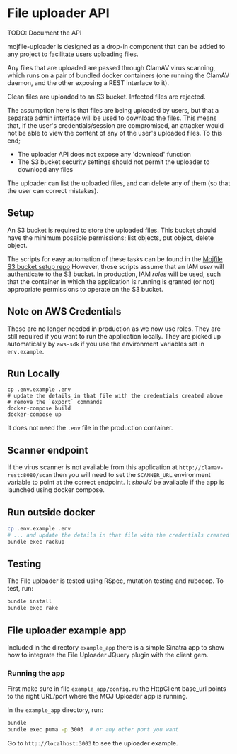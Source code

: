 # File uploader API

TODO: Document the API

mojfile-uploader is designed as a drop-in component that can be added to any project
to facilitate users uploading files.

Any files that are uploaded are passed through ClamAV virus scanning, which runs on
a pair of bundled docker containers (one running the ClamAV daemon, and the other
exposing a REST interface to it).

Clean files are uploaded to an S3 bucket. Infected files are rejected.

The assumption here is that files are being uploaded by users, but that a separate
admin interface will be used to download the files. This means that, if the user's
credentials/session are compromised, an attacker would not be able to view the content
of any of the user's uploaded files. To this end;

* The uploader API does not expose any 'download' function
* The S3 bucket security settings should not permit the uploader to download any files

The uploader can list the uploaded files, and can delete any of them (so that the user
can correct mistakes).

## Setup

An S3 bucket is required to store the uploaded files. This bucket
should have the minimum possible permissions; list objects, put object,
delete object.

The scripts for easy automation of these tasks can be found in the
[Mojfile S3 bucket setup repo](https://github.com/ministryofjustice/mojfile-s3-bucket-setup)
However, those scripts assume that an IAM *user* will authenticate to the S3 bucket.
In production, IAM *roles* will be used, such that the container in which the application
is running is granted (or not) appropriate permissions to operate on the S3 bucket.

## Note on AWS Credentials

These are no longer needed in production as we now use roles.  They are
still required if you want to run the application locally.  They are
picked up automatically by `aws-sdk` if you use the environment
variables set in `env.example`.

## Run Locally

```
cp .env.example .env
# update the details in that file with the credentials created above
# remove the `export` commands
docker-compose build
docker-compose up
```

It does not need the `.env` file in the production container.

## Scanner endpoint

If the virus scanner is not available from this application at
`http://clamav-rest:8080/scan` then you will need to set the
`SCANNER_URL` environment variable to point at the correct endpoint.  It
*should* be available if the app is launched using docker compose.

## Run outside docker

```bash
cp .env.example .env
# ... and update the details in that file with the credentials created above
bundle exec rackup
```

## Testing

The File uploader is tested using RSpec, mutation testing and rubocop.
To test, run:

```bash
bundle install
bundle exec rake
```

## File uploader example app

Included in the directory `example_app` there is a simple Sinatra app to show how to integrate the File Uploader JQuery plugin with the client gem.

### Running the app

First make sure in file `example_app/config.ru` the HttpClient base_url points to the right URL/port where the MOJ Uploader app is running.

In the `example_app` directory, run:

```sh
bundle
bundle exec puma -p 3003  # or any other port you want
```

Go to `http://localhost:3003` to see the uploader example.
